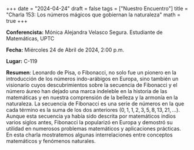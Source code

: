 +++
date  = "2024-04-24"
draft = false
tags  = ["Nuestro Encuentro"]
title = "Charla 153: Los números mágicos que gobiernan la naturaleza"
math  = true
+++

**Conferencista:** Mónica Alejandra Velasco Segura. Estudiante de Matemáticas, UPTC

**Fecha:** Miércoles 24 de Abril de 2024, 2:00 p.m.

**Lugar:** C-119

**Resumen**: Leonardo de Pisa, o Fibonacci, no solo fue un pionero en la introducción de los números indo-arábigos en Europa, sino también un visionario cuyos descubrimientos sobre la secuencia de Fibonacci y el número áureo han dejado una marca indeleble en la historia de las matemáticas y en nuestra comprensión de la belleza y la armonía en la naturaleza. La secuencia de Fibonacci es una serie de números en la que cada término es la suma de los dos anteriores $(0, 1, 1, 2, 3, 5, 8, 13, 21, \ldots)$. Aunque esta secuencia ya había sido descrita por matemáticos indios varios siglos antes, Fibonacci la popularizó en Europa y demostró su utilidad en numerosos problemas matemáticos y aplicaciones prácticas. <br> En esta charla mostratemos algunas interrelaciones entre conceptos matemáticos y fenómenos naturales.

